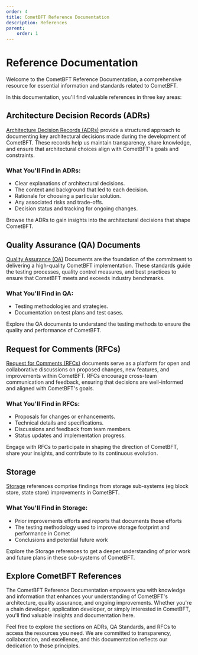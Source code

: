 ```yaml
---
order: 4
title: CometBFT Reference Documentation
description: References
parent:
    order: 1
---
```


# Reference Documentation

Welcome to the CometBFT Reference Documentation, a comprehensive resource for essential information and
standards related to CometBFT.

In this documentation, you'll find valuable references in three key areas:

## Architecture Decision Records (ADRs)

[Architecture Decision Records (ADRs)](./architecture/README.md) provide a structured approach to documenting key architectural
decisions made during the development of CometBFT. These records help us maintain transparency,
share knowledge, and ensure that architectural choices align with CometBFT's goals and constraints.

### What You'll Find in ADRs:

- Clear explanations of architectural decisions.
- The context and background that led to each decision.
- Rationale for choosing a particular solution.
- Any associated risks and trade-offs.
- Decision status and tracking for ongoing changes.

Browse the ADRs to gain insights into the architectural decisions that shape CometBFT.

## Quality Assurance (QA) Documents

[Quality Assurance (QA)](./qa/README.md) Documents are the foundation of the commitment to delivering a high-quality CometBFT
implementation. These standards guide the testing processes, quality control measures, and best practices
to ensure that CometBFT meets and exceeds industry benchmarks.

### What You'll Find in QA:

- Testing methodologies and strategies.
- Documentation on test plans and test cases.

Explore the QA documents to understand the testing methods to ensure the quality and performance of CometBFT.

## Request for Comments (RFCs)

[Request for Comments (RFCs)](./rfc/README.md) documents serve as a platform for open and collaborative discussions on proposed
changes, new features, and improvements within CometBFT. RFCs encourage cross-team communication
and feedback, ensuring that decisions are well-informed and aligned with CometBFT's goals.

### What You'll Find in RFCs:

- Proposals for changes or enhancements.
- Technical details and specifications.
- Discussions and feedback from team members.
- Status updates and implementation progress.

Engage with RFCs to participate in shaping the direction of CometBFT, share your insights,
and contribute to its continuous evolution.

## Storage

[Storage](./storage/README.md) references comprise findings from storage sub-systems
(eg block store, state store) improvements in CometBFT.

### What You'll Find in Storage:

- Prior improvements efforts and reports that documents those efforts
- The testing methodology used to improve storage footprint and performance in Comet
- Conclusions and potential future work

Explore the Storage references to get a deeper understanding of prior work and future plans in these
sub-systems of CometBFT.

## Explore CometBFT References

The CometBFT Reference Documentation empowers you with knowledge and information that enhances
your understanding of CometBFT's architecture, quality assurance, and ongoing improvements.
Whether you're a chain developer, application developer, or simply interested in CometBFT,
you'll find valuable insights and documentation here.

Feel free to explore the sections on ADRs, QA Standards, and RFCs to access the resources you need.
We are committed to transparency, collaboration, and excellence, and this documentation reflects
our dedication to those principles.
